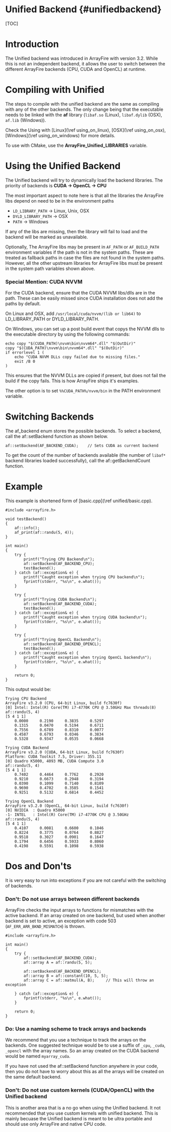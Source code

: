 Unified Backend {#unifiedbackend}
==========

[TOC]

# Introduction

The Unified backend was introduced in ArrayFire with version 3.2.
While this is not an independent backend, it allows the user to switch between
the different ArrayFire backends (CPU, CUDA and OpenCL) at runtime.

# Compiling with Unified

The steps to compile with the unified backend are the same as compiling with
any of the other backends.
The only change being that the executable needs to be linked with the __af__
library (`libaf.so` (Linux), `libaf.dylib` (OSX), `af.lib` (Windows)).

Check the Using with [Linux](\ref using_on_linux), [OSX](\ref using_on_osx),
[Windows](\ref using_on_windows) for more details.

To use with CMake, use the __ArrayFire_Unified_LIBRARIES__ variable.

# Using the Unified Backend

The Unified backend will try to dynamically load the backend libraries. The
priority of backends is __CUDA -> OpenCL -> CPU__

The most important aspect to note here is that all the libraries the ArrayFire
libs depend on need to be in the environment paths

* `LD_LIBRARY_PATH` -> Linux, Unix, OSX
* `DYLD_LIBRARY_PATH` -> OSX
* `PATH` -> Windows

If any of the libs are missing, then the library will fail to load and the
backend will be marked as unavailable.

Optionally, The ArrayFire libs may be present in `AF_PATH` or `AF_BUILD_PATH`
environment variables if the path is not in the system paths. These are
treated as fallback paths in case the files are not found in the system paths.
However, all the other upstream libraries for ArrayFire libs must be present
in the system path variables shown above.

### Special Mention: CUDA NVVM
For the CUDA backend, ensure that the CUDA NVVM libs/dlls are in the path.
These can be easily missed since CUDA installation does not add the paths by default.

On Linux and OSX, add `/usr/local/cuda/nvvm/(lib or lib64)` to LD_LIBRARY_PATH or
DYLD_LIBRARY_PATH.

On Windows, you can set up a post build event that copys the NVVM dlls to
the executable directory by using the following commands:

~~~~~~~~~~~~~~~~~~~~~~~~~~~~~~~~~~~~~~~~{.c}
echo copy "$(CUDA_PATH)\nvvm\bin\nvvm64*.dll" "$(OutDir)"
copy "$(CUDA_PATH)\nvvm\bin\nvvm64*.dll" "$(OutDir)"
if errorlevel 1 (
    echo "CUDA NVVM DLLs copy failed due to missing files."
    exit /B 0
)
~~~~~~~~~~~~~~~~~~~~~~~~~~~~~~~~~~~~~~~~

This ensures that the NVVM DLLs are copied if present, but does not fail the
build if the copy fails. This is how ArrayFire ships it's examples.

The other option is to set `%%CUDA_PATH%/nvvm/bin` in the PATH environment
variable.

# Switching Backends

The af_backend enum stores the possible backends.
To select a backend, call the af::setBackend function as shown below.

~~~~~~~~~~~~~~~~~~~~~~~~~~~~~~~~~~~~~~~~{.c}
af::setBackend(AF_BACKEND_CUDA);    // Sets CUDA as current backend
~~~~~~~~~~~~~~~~~~~~~~~~~~~~~~~~~~~~~~~~

To get the count of the number of backends available (the number of `libaf*`
backend libraries loaded successfully), call the af::getBackendCount function.

# Example

This example is shortened form of [basic.cpp](\ref unified/basic.cpp).

~~~~~~~~~~~~~~~~~~~~~~~~~~~~~~~~~~~~~~~~{.c}
#include <arrayfire.h>

void testBackend()
{
    af::info();
    af_print(af::randu(5, 4));
}

int main()
{
    try {
        printf("Trying CPU Backend\n");
        af::setBackend(AF_BACKEND_CPU);
        testBackend();
    } catch (af::exception& e) {
        printf("Caught exception when trying CPU backend\n");
        fprintf(stderr, "%s\n", e.what());
    }

    try {
        printf("Trying CUDA Backend\n");
        af::setBackend(AF_BACKEND_CUDA);
        testBackend();
    } catch (af::exception& e) {
        printf("Caught exception when trying CUDA backend\n");
        fprintf(stderr, "%s\n", e.what());
    }

    try {
        printf("Trying OpenCL Backend\n");
        af::setBackend(AF_BACKEND_OPENCL);
        testBackend();
    } catch (af::exception& e) {
        printf("Caught exception when trying OpenCL backend\n");
        fprintf(stderr, "%s\n", e.what());
    }

    return 0;
}
~~~~~~~~~~~~~~~~~~~~~~~~~~~~~~~~~~~~~~~~

This output would be:

    Trying CPU Backend
    ArrayFire v3.2.0 (CPU, 64-bit Linux, build fc7630f)
    [0] Intel: Intel(R) Core(TM) i7-4770K CPU @ 3.50GHz Max threads(8)
    af::randu(5, 4)
    [5 4 1 1]
        0.0000     0.2190     0.3835     0.5297
        0.1315     0.0470     0.5194     0.6711
        0.7556     0.6789     0.8310     0.0077
        0.4587     0.6793     0.0346     0.3834
        0.5328     0.9347     0.0535     0.0668

    Trying CUDA Backend
    ArrayFire v3.2.0 (CUDA, 64-bit Linux, build fc7630f)
    Platform: CUDA Toolkit 7.5, Driver: 355.11
    [0] Quadro K5000, 4093 MB, CUDA Compute 3.0
    af::randu(5, 4)
    [5 4 1 1]
        0.7402     0.4464     0.7762     0.2920
        0.9210     0.6673     0.2948     0.3194
        0.0390     0.1099     0.7140     0.8109
        0.9690     0.4702     0.3585     0.1541
        0.9251     0.5132     0.6814     0.4452

    Trying OpenCL Backend
    ArrayFire v3.2.0 (OpenCL, 64-bit Linux, build fc7630f)
    [0] NVIDIA  : Quadro K5000
    -1- INTEL   : Intel(R) Core(TM) i7-4770K CPU @ 3.50GHz
    af::randu(5, 4)
    [5 4 1 1]
        0.4107     0.0081     0.6600     0.1046
        0.8224     0.3775     0.0764     0.8827
        0.9518     0.3027     0.0901     0.1647
        0.1794     0.6456     0.5933     0.8060
        0.4198     0.5591     0.1098     0.5938

# Dos and Don'ts

It is very easy to run into exceptions if you are not careful with the
switching of backends.

### Don't: Do not use arrays between different backends

ArrayFire checks the input arrays to functions for mismatches with the active
backend. If an array created on one backend, but used when another backend is
set to active, an exception with code 503 (`AF_ERR_ARR_BKND_MISMATCH`) is
thrown.

~~~~~~~~~~~~~~~~~~~~~~~~~~~~~~~~~~~~~~~~{.c}
#include <arrayfire.h>

int main()
{
    try {
        af::setBackend(AF_BACKEND_CUDA);
        af::array A = af::randu(5, 5);

        af::setBackend(AF_BACKEND_OPENCL);
        af::array B = af::constant(10, 5, 5);
        af::array C = af::matmul(A, B);     // This will throw an exception

    } catch (af::exception& e) {
        fprintf(stderr, "%s\n", e.what());
    }

    return 0;
}
~~~~~~~~~~~~~~~~~~~~~~~~~~~~~~~~~~~~~~~~

### Do: Use a naming scheme to track arrays and backends

We recommend that you use a technique to track the arrays on the backends. One
suggested technique would be to use a suffix of `_cpu`, `_cuda`, `_opencl`
with the array names. So an array created on the CUDA backend would be named
`myarray_cuda`.

If you have not used the af::setBackend function anywhere in your code, then
you do not have to worry about this as all the arrays will be created on the
same default backend.

### Don't: Do not use custom kernels (CUDA/OpenCL) with the Unified backend

This is another area that is a no go when using the Unified backend. It not
recommended that you use custom kernels with unified backend. This is mainly
becuase the Unified backend is meant to be ultra portable and should use only
ArrayFire and native CPU code.

